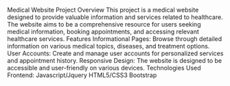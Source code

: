Medical Website Project
Overview
This project is a medical website designed to provide valuable information and services related to healthcare. The website aims to be a comprehensive resource for users seeking medical information, booking appointments, and accessing relevant healthcare services.
 Features
Informational Pages: Browse through detailed information on various medical topics, diseases, and treatment options.
User Accounts: Create and manage user accounts for personalized services and appointment history.
Responsive Design: The website is designed to be accessible and user-friendly on various devices.
Technologies Used
Frontend:
Javascript/Jquery
HTML5/CSS3
Bootstrap
